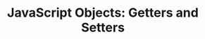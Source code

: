 ---
layout: post
title: "JavaScript Objects: Getters and Setters"
tags:
- javascript
- tutorial
- function reference
type: post
---